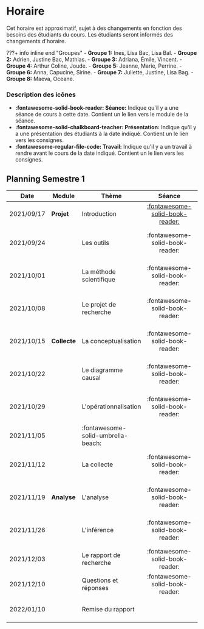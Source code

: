 # Horaire

Cet horaire est approximatif, sujet à des changements en fonction des besoins des étudiants du cours. Les étudiants seront informés des changements d'horaire.

???+ info inline end "Groupes"
    - **Groupe 1:** Ines, Lisa Bac, Lisa Bal.
    - **Groupe 2:** Adrien, Justine Bac, Mathias.
    - **Groupe 3:** Adriana, Émile, Vincent.
    - **Groupe 4:** Arthur Coline, Joude.
    - **Groupe 5:** Jeanne, Marie, Perrine.
    - **Groupe 6:** Anna, Capucine, Sirine.
    - **Groupe 7:** Juliette, Justine, Lisa Bag.
    - **Groupe 8:** Maeva, Oceane.


### Description des icônes
- **:fontawesome-solid-book-reader: Séance:** Indique qu'il y a une séance de cours à cette date. Contient un le lien vers le module de la séance.
- **:fontawesome-solid-chalkboard-teacher: Présentation:** Indique qu'il y a une présentation des étudiants à la date indiqué. Contient un le lien vers les consignes.
- **:fontawesome-regular-file-code: Travail:** Indique qu'il y a un travail à rendre avant le cours de la date indiqué. Contient un le lien vers les consignes.


## Planning Semestre 1

| Date       | Module       | Thème                              | Séance                                                     | Présentation                                                                   | Travail                                                                     |
| -          | -            | -                                  | :-:                                                        | :-:                                                                            | :-:                                                                         |
| 2021/09/17 | **Projet**   | Introduction                       | [:fontawesome-solid-book-reader:](modules/introduction.md) |                                                                                |                                                                             |
| 2021/09/24 |              | Les outils                         | :fontawesome-solid-book-reader:                            |                                                                                | [**:fontawesome-regular-paper-plane: Initiation**](resources/onboarding.md) |
| 2021/10/01 |              | La méthode scientifique            | :fontawesome-solid-book-reader:                            | [:fontawesome-solid-chalkboard-teacher: - **G8**](activities/participation.md) |                                                                             |
| 2021/10/08 |              | Le projet de recherche             | :fontawesome-solid-book-reader:                            | [:fontawesome-solid-chalkboard-teacher: - **G3**](activities/participation.md) |                                                                             |
| 2021/10/15 | **Collecte** | La conceptualisation               | :fontawesome-solid-book-reader:                            | [:fontawesome-solid-chalkboard-teacher: - **G2**](activities/participation.md) | [**:fontawesome-regular-file-code: TP1**](activities/assignments-winter.md) |
| 2021/10/22 |              | Le diagramme causal                | :fontawesome-solid-book-reader:                            | [:fontawesome-solid-chalkboard-teacher: - **G1**](activities/participation.md) |                                                                             |
| 2021/10/29 |              | L'opérationnalisation              | :fontawesome-solid-book-reader:                            | [:fontawesome-solid-chalkboard-teacher: - **G4**](activities/participation.md) |                                                                             |
| 2021/11/05 |              | :fontawesome-solid-umbrella-beach: |                                                            |                                                                                |                                                                             |
| 2021/11/12 |              | La collecte                        | :fontawesome-solid-book-reader:                            | [:fontawesome-solid-chalkboard-teacher: - **G6**](activities/participation.md) |                                                                             |
| 2021/11/19 | **Analyse**  | L'analyse                          | :fontawesome-solid-book-reader:                            | [:fontawesome-solid-chalkboard-teacher: - **G5**](activities/participation.md) | [**:fontawesome-regular-file-code: TP2**](activities/assignments-winter.md) |
| 2021/11/26 |              | L'inférence                        | :fontawesome-solid-book-reader:                            | [:fontawesome-solid-chalkboard-teacher: - **G7**](activities/participation.md) |                                                                             |
| 2021/12/03 |              | Le rapport de recherche            | :fontawesome-solid-book-reader:                            |                                                                                |                                                                             |
| 2021/12/10 |              | Questions et réponses              | :fontawesome-solid-book-reader:                            |                                                                                |                                                                             |
| 2022/01/10 |              | Remise du rapport                  |                                                            |                                                                                | [**:fontawesome-regular-file-code: Rapport**](activities/report-winter.md)  |

